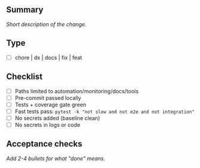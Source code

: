 ﻿## Summary
_Short description of the change._

## Type
- [ ] chore | dx | docs | fix | feat

## Checklist
- [ ] Paths limited to automation/monitoring/docs/tools
- [ ] Pre-commit passed locally
- [ ] Tests + coverage gate green
- [ ] Fast tests pass: `pytest -k "not slow and not e2e and not integration"`
- [ ] No secrets added (baseline clean)
- [ ] No secrets in logs or code

## Acceptance checks
_Add 2-4 bullets for what "done" means._

